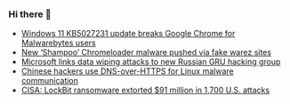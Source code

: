 ### Hi there 👋

<!--START_SECTION:feed-->
* [Windows 11 KB5027231 update breaks Google Chrome for Malwarebytes users](https://www.bleepingcomputer.com/news/microsoft/windows-11-kb5027231-update-breaks-google-chrome-for-malwarebytes-users/)
* [New ‘Shampoo’ Chromeloader malware pushed via fake warez sites](https://www.bleepingcomputer.com/news/security/new-shampoo-chromeloader-malware-pushed-via-fake-warez-sites/)
* [Microsoft links data wiping attacks to new Russian GRU hacking group](https://www.bleepingcomputer.com/news/security/microsoft-links-data-wiping-attacks-to-new-russian-gru-hacking-group/)
* [Chinese hackers use DNS-over-HTTPS for Linux malware communication](https://www.bleepingcomputer.com/news/security/chinese-hackers-use-dns-over-https-for-linux-malware-communication/)
* [CISA: LockBit ransomware extorted $91 million in 1,700 U.S. attacks](https://www.bleepingcomputer.com/news/security/cisa-lockbit-ransomware-extorted-91-million-in-1-700-us-attacks/)
<!--END_SECTION:feed-->

<!--
**frankenk/frankenk** is a ✨ _special_ ✨ repository because its `README.md` (this file) appears on your GitHub profile.

Here are some ideas to get you started:

- 🔭 I’m currently working on ...
- 🌱 I’m currently learning ...
- 👯 I’m looking to collaborate on ...
- 🤔 I’m looking for help with ...
- 💬 Ask me about ...
- 📫 How to reach me: ...
- 😄 Pronouns: ...
- ⚡ Fun fact: ...
-->



